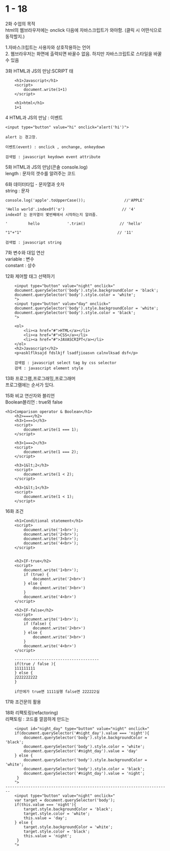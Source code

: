 # 1 - 18

2화 수업의 목적  
html의 웹브라우저에는 onclick 다음에 자바스크립트가 와야함. \(클릭 시 어떤식으로 동작할지.\)  
  
1.자바스크립트는 사용자와 상호작용하는 언어  
2. 웹브라우저는 화면에 출력되면 바꿀수 없음. 하지만 자바스크립트로 스타일을 바꿀 수 있음



3화 HTML과 JS의 만남:SCRIPT 태

```markup
    <h1>Javascript</h1>
    <script>
        document.write(1+1)
    </script>

    <h1>html</h1>
    1+1
```



4 HTML과 JS의 만남 : 이벤트

```markup
<input type="button" value="hi" onclick="alert('hi')">

alert 는 경고창. 

이벤트(event) : onclick , onchange, onkeydown

검색법 : javascript keydown event attribute
```



5화 HTML과 JS의 만남\(콘솔 console.log\)  
length : 문자의 갯수를 알려주는 코드  


  
6화 데이터타입 - 문자열과 숫자  
string : 문자

```markup
console.log('apple'.toUpperCase());                 //'APPLE'

'Hello world'.indexOf('o')                         // '4'
indexOf 는 문자열이 몇번째에서 시작하는지 알려줌.

'         hello            '.trim()               // 'hello'

"1"+"1"                                          // '11'

검색법 : javascript string
```



7화 변수와 대입 연산  
variable : 변수   
constant : 상수  


12화 제어할 태그 선택하기

```markup
    <input type="button" value="night" onclick="
    document.querySelector('body').style.backgroundColor = 'black';
    document.querySelector('body').style.color = 'white';
    ">
    <input type="button" value="day" onclick="
    document.querySelector('body').style.backgroundColor = 'white';
    document.querySelector('body').style.color = 'black';
    ">
    
    <ol>
        <li><a href="#">HTML</a></li>
        <li><a href="#">CSS</a></li>
        <li><a href="#">JAVASCRIPT</a></li>
    </ol>
    <h2>Javascript</h2>
    <p>asklflksajd fdslkjf lsadfjioasvn calnvlksad dsf</p>
    
    검색법 : javascript select tag by css selector
    검색 : javascript element style
```

13화 프로그램,프로그래밍,프로그래머  
프로그램에는 순서가 있다.  
  
15화 비교 연산자와 블리언  
Boolean블리언 : true와 false

```markup
<h1>Comparison operator & Boolean</h1>
    <h2>===</h2>
    <h3>1===1</h3>
    <script>
        document.write(1 === 1);
    </script>

    <h3>1===2</h3>
    <script>
        document.write(1 === 2);
    </script>

    <h3>1&lt;2</h3>
    <script>
        document.write(1 < 2);
    </script>

    <h3>1&lt;1</h3>
    <script>
        document.write(1 < 1);
    </script>
```



16화 조건

```markup
    <h1>Conditional statement</h1>
    <script>
        document.write('1<br>');
        document.write('2<br>');
        document.write('3<br>');
        document.write('4<br>');
    </script>
    
    
    <h2>IF-true</h2>
    <script>
        document.write('1<br>');
        if (true) {
            document.write('2<br>')
        } else {
            document.write('3<br>')
        }
        document.write('4<br>')
    </script>

    <h2>IF-false</h2>
    <script>
        document.write('1<br>');
        if (false) {
            document.write('2<br>')
        } else {
            document.write('3<br>')
        }
        document.write('4<br>')
    </script>
    
    -------------------------------------
    if(true / false ){
    111111111
    } else {
    2222222222
    }
    
    if안에가 true면 1111실행 false면 222222실
```



17화 조건문의 활용  
  
18화 리팩토링\(refactoring\)  
리팩토링 : 코드를 깔끔하게 만드는 

```markup
    <input id="night_day" type="button" value="night" onclick="
    if(document.querySelector('#night_day').value === 'night'){
        document.querySelector('body').style.backgroundColor = 'black';
        document.querySelector('body').style.color = 'white';
        document.querySelector('#night_day').value = 'day'
    } else {
        document.querySelector('body').style.backgroundColor = 'white';
        document.querySelector('body').style.color = 'black';
        document.querySelector('#night_day').value = 'night';
     }
    ">
------------------------------------------------------------------------    
    <input type="button" value="night" onclick="
    var target = document.querySelector('body');
    if(this.value === 'night'){
        target.style.backgroundColor = 'black';
        target.style.color = 'white';
        this.value = 'day';
    } else {
        target.style.backgroundColor = 'white';
        target.style.color = 'black';
        this.value = 'night';
     }
    ">
```





